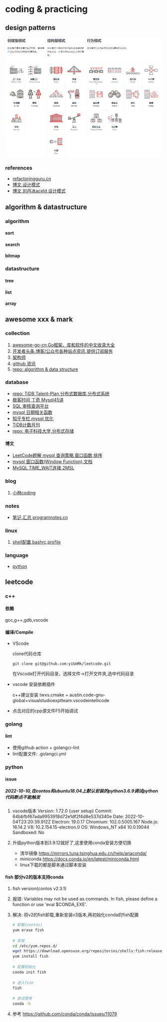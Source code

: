 # coding & practicing

## design patterns

![design patterns](./design-pattern/view.PNG)

### references

- [refactoringguru.cn](https://refactoringguru.cn/design-patterns/abstract-factory)
- [博文,设计模式](https://lailin.xyz/post/factory.html)
- [博文,刘丹冰aceld,设计模式](https://www.yuque.com/aceld/lfhu8y/pebesh)

## algorithm & datastructure

### algorithm

#### sort

#### search

#### bitmap

### datastructure

#### tree

#### list

#### array

## awesome xxx & mark

### collection

1. [awesome-go-cn,Go框架、库和软件的中文收录大全](https://github.com/yinggaozhen/awesome-go-cn)
2. [开发者头条,博客/公众号各种站点资讯,提供订阅服务](https://toutiao.io/posts/hot/30)
3. [架构师](https://github.com/xingshaocheng/architect-awesome)
4. [github 资讯](https://github.com/GitHubDaily/GitHubDaily)
5. [repo: algorithm & data structure](https://github.com/KeKe-Li/data-structures-questions)

### database

- [repo: TiDB Talent-Plan,分布式数据库,分布式系统](https://github.com/pingcap/talent-plan)
- [极客时间 丁奇 Mysql45讲](https://time.geekbang.org/column/intro/100020801)
- [SQL 审核查询平台](https://github.com/hhyo/Archery)
- [mysql 日期相关函数](https://blog.csdn.net/hu1010037197/article/details/115391335)
- [知乎专栏,mysql 优化](https://www.zhihu.com/column/c_1439702957097447424)
- [TiDB计数月刊](https://tidb.net/book/tidb-monthly/2022-09/)
- [repo: 电子科技大学,分布式存储](<https://github.com/CDDSCLab/training-plan>)

#### 博文

- [LeetCode题解 mysql 查询策略,窗口函数,排序](https://leetcode.cn/problems/nth-highest-salary/solution/mysql-zi-ding-yi-bian-liang-by-luanz/)
- [mysql 窗口函数(Window Function),文档](https://dev.mysql.com/doc/refman/8.0/en/window-function-descriptions.html)
- [MySQL TIME_WAIT连接,2MSL](https://blog.csdn.net/fkew2009/article/details/86714699)

### blog

1. [小林coding](https://xiaolincoding.com/)

### notes

- [笔记,汇总 programnotes.cn](https://programnotes.cn/a-set-of-notes-blogs/index.html)

### linux

1. [shell配置,bashrc,profile](https://zhuanlan.zhihu.com/p/405174594)

### language

- [python](https://docs.python.org/zh-cn/3.10/tutorial/index.html)

## leetcode

### c++

#### 依赖

gcc,g++,gdb,vscode

#### 编译/Compile

- VScode

  clone代码仓库

  ```shell
  git clone git@github.com:yiGmMk/leetcode.git
  ```

  在Vscode打开代码目录，选择文件->打开文件夹,选中代码目录

- vscode 安装依赖插件

  c++建议安装 twxs.cmake + austin.code-gnu-global+visualstudioexptteam.vscodeintellicode

- 点击对应的cpp源文件F5开始调试

### golang

#### lint

- 使用github action + golangci-lint
- lint配置文件: .golangci.yml

### python

#### issue

##### 2022-10-10,在contos和ubuntu18.04上默认安装的python3.6.9调试python代码断点不能触发

1. vscode版本
  Version: 1.72.0 (user setup)
  Commit: 64bbfbf67ada9953918d72e1df2f4d8e537d340e
  Date: 2022-10-04T23:20:39.912Z
  Electron: 19.0.17
  Chromium: 102.0.5005.167
  Node.js: 16.14.2
  V8: 10.2.154.15-electron.0
  OS: Windows_NT x64 10.0.19044
  Sandboxed: No

2. 升级python版本到3.9.12就好了,这里使用conda安装方便切换
   - 清华镜像 <https://mirrors.tuna.tsinghua.edu.cn/help/anaconda/>
   - miniconda <https://docs.conda.io/en/latest/miniconda.html>
   - linux下载的都是脚本通过脚本安装

#### fish 部分v2的版本支持conda

1. fish version(contos v2.3.1)
2. 报错: Variables may not be used as commands. In fish, please define a function or use 'eval $CONDA_EXE'.
3. 解决: 将v2的fish卸载,重新安装v3版本,再初始化conda的fish配置

   ```sh
   # 卸载(contos)
   yum erase fish

   # 安装
   cd /etc/yum.repos.d/
   wget https://download.opensuse.org/repositories/shells:fish:release:3/CentOS_7/shells:fish:release:3.repo
   yum install fish
   
   # 配置初始化
   conda init fish

   # 进入fish
   fish

   # 尝试使用
   conda -h
   ```

4. 参考 <https://github.com/conda/conda/issues/11079>
